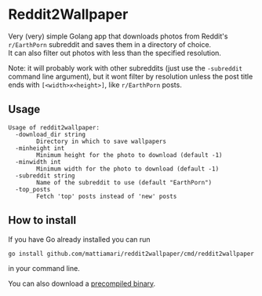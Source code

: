 # Reddit2Wallpaper
Very (very) simple Golang app that downloads photos from Reddit's `r/EarthPorn` subreddit
and saves them in a directory of choice.  
It can also filter out photos with less than the specified resolution.

Note: it will probably work with other subreddits (just use the `-subreddit` command line
argument), but it wont filter by resolution unless the post title ends with `[<width>x<height>]`, like `r/EarthPorn` posts.

## Usage
```
Usage of reddit2wallpaper:
  -download_dir string
        Directory in which to save wallpapers
  -minheight int
        Minimum height for the photo to download (default -1)
  -minwidth int
        Minimum width for the photo to download (default -1)
  -subreddit string
        Name of the subreddit to use (default "EarthPorn")
  -top_posts
        Fetch 'top' posts instead of 'new' posts
```

## How to install
If you have Go already installed you can run
```
go install github.com/mattiamari/reddit2wallpaper/cmd/reddit2wallpaper
```
in your command line.

You can also download a [precompiled binary](https://github.com/mattiamari/reddit2wallpaper/releases).
